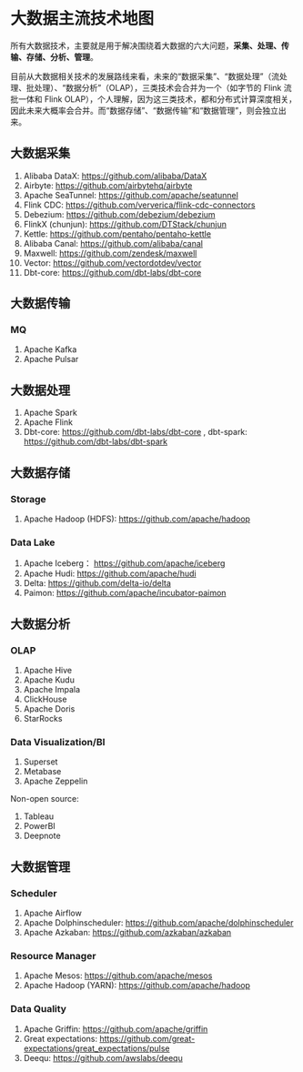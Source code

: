 # 大数据主流技术地图


所有大数据技术，主要就是用于解决围绕着大数据的六大问题，**采集、处理、传输、存储、分析、管理**。

目前从大数据相关技术的发展路线来看，未来的“数据采集”、“数据处理”（流处理、批处理）、“数据分析”（OLAP），三类技术会合并为一个（如字节的 Flink 流批一体和 Flink OLAP），个人理解，因为这三类技术，都和分布式计算深度相关，因此未来大概率会合并。而“数据存储”、“数据传输”和“数据管理”，则会独立出来。

## 大数据采集

1. Alibaba DataX: https://github.com/alibaba/DataX
2. Airbyte: https://github.com/airbytehq/airbyte
3. Apache SeaTunnel: https://github.com/apache/seatunnel
4. Flink CDC: https://github.com/ververica/flink-cdc-connectors
5. Debezium: https://github.com/debezium/debezium
6. FlinkX (chunjun): https://github.com/DTStack/chunjun
7. Kettle: https://github.com/pentaho/pentaho-kettle
8. Alibaba Canal: https://github.com/alibaba/canal
9. Maxwell: https://github.com/zendesk/maxwell
10. Vector: https://github.com/vectordotdev/vector
11. Dbt-core: https://github.com/dbt-labs/dbt-core

## 大数据传输

### MQ

1. Apache Kafka
2. Apache Pulsar

## 大数据处理

1. Apache Spark
2. Apache Flink
3. Dbt-core: https://github.com/dbt-labs/dbt-core , dbt-spark: https://github.com/dbt-labs/dbt-spark


## 大数据存储

### Storage

1. Apache Hadoop (HDFS): https://github.com/apache/hadoop

### Data Lake

1. Apache Iceberg： https://github.com/apache/iceberg
2. Apache Hudi: https://github.com/apache/hudi
3. Delta: https://github.com/delta-io/delta
4. Paimon: https://github.com/apache/incubator-paimon


## 大数据分析


### OLAP

1. Apache Hive
2. Apache Kudu
3. Apache Impala
4. ClickHouse
5. Apache Doris
6. StarRocks


### Data Visualization/BI

1. Superset
2. Metabase
3. Apache Zeppelin

Non-open source: 
1. Tableau
2. PowerBI
3. Deepnote

## 大数据管理


### Scheduler

1. Apache Airflow
2. Apache Dolphinscheduler: https://github.com/apache/dolphinscheduler
3. Apache Azkaban: https://github.com/azkaban/azkaban

### Resource Manager

1. Apache Mesos: https://github.com/apache/mesos
2. Apache Hadoop (YARN): https://github.com/apache/hadoop


### Data Quality

1. Apache Griffin: https://github.com/apache/griffin
2. Great expectations: https://github.com/great-expectations/great_expectations/pulse
3. Deequ: https://github.com/awslabs/deequ

